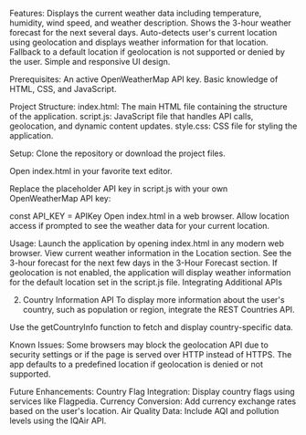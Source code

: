 Features:
Displays the current weather data including temperature, humidity, wind speed, and weather description.
Shows the 3-hour weather forecast for the next several days.
Auto-detects user's current location using geolocation and displays weather information for that location.
Fallback to a default location if geolocation is not supported or denied by the user.
Simple and responsive UI design.

Prerequisites:
An active OpenWeatherMap API key.
Basic knowledge of HTML, CSS, and JavaScript.

Project Structure:
index.html: The main HTML file containing the structure of the application.
script.js: JavaScript file that handles API calls, geolocation, and dynamic content updates.
style.css: CSS file for styling the application.

Setup:
Clone the repository or download the project files.

Open index.html in your favorite text editor.

Replace the placeholder API key in script.js with your own OpenWeatherMap API key:

const API_KEY = APIKey
Open index.html in a web browser. Allow location access if prompted to see the weather data for your current location.

Usage:
Launch the application by opening index.html in any modern web browser.
View current weather information in the Location section.
See the 3-hour forecast for the next few days in the 3-Hour Forecast section.
If geolocation is not enabled, the application will display weather information for the default location set in the script.js file.
Integrating Additional APIs

2. Country Information API
To display more information about the user's country, such as population or region, integrate the REST Countries API.

Use the getCountryInfo function to fetch and display country-specific data.

Known Issues:
Some browsers may block the geolocation API due to security settings or if the page is served over HTTP instead of HTTPS.
The app defaults to a predefined location if geolocation is denied or not supported.

Future Enhancements:
Country Flag Integration: Display country flags using services like Flagpedia.
Currency Conversion: Add currency exchange rates based on the user's location.
Air Quality Data: Include AQI and pollution levels using the IQAir API.
